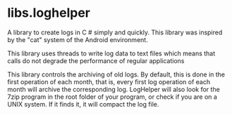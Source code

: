 # libs.loghelper

A library to create logs in C # simply and quickly. This library was inspired by the "cat" system of the Android environment.

This library uses threads to write log data to text files which means that calls do not degrade the performance of regular applications

This library controls the archiving of old logs. By default, this is done in the first operation of each month, that is, every first log operation of each month will archive the corresponding log.
LogHelper will also look for the 7zip program in the root folder of your program, or check if you are on a UNIX system. If it finds it, it will compact the log file.
